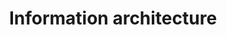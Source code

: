 ---
# This topic lives at
# https://digital.gov/topics/information-architecture

slug: "information-architecture"

# Topic Title
title: "Information architecture"

# description — keep it short and clear
summary: ""

# Weight
weight: 1
# For more information on managing topics,
# see https://github.com/GSA/digitalgov.gov/wiki
---
